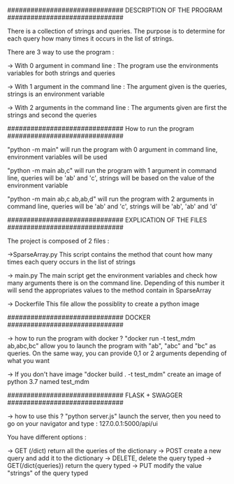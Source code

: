 ############################## DESCRIPTION OF THE PROGRAM ##############################

There is a collection of strings and queries.
The purpose is to determine for each query how many times it occurs in the list of strings.

There are 3 way to use the program :

-> With 0 argument in command line :
The program use the environments variables for both strings and queries

-> With 1 argument in the command line :
The argument given is the queries, strings is an environment variable

-> With 2 arguments in the command line :
The arguments given are first the strings and second the queries


############################## How to run the program ##############################

"python -m main" will run the program with 0 argument in command line, environment variables will be used

"python -m main ab,c" will run the program with 1 argument in command line, queries will be 'ab' and 'c', strings
will be based on the value of the environment variable

"python -m main ab,c ab,ab,d" will run the program with 2 arguments in command line, queries will be 'ab' and 'c',
strings will be 'ab', 'ab' and 'd'

############################## EXPLICATION OF THE FILES ##############################

The project is composed of 2 files :

->SparseArray.py
This script contains the method that count how many times each query occurs in the list of strings

-> main.py
The main script get the environment variables and check how many arguments there is on the command line.
Depending of this number it will send the appropriates values to the method contain in SparseArray

-> Dockerfile
This file allow the possiblity to create a python image

############################## DOCKER ##############################

-> how to run the program with docker ?
"docker run -t test_mdm ab,abc,bc" allow you to launch the program with "ab", "abc" and "bc" as queries.
On the same way, you can provide 0,1 or 2 arguments depending of what you want

-> If you don't have image
"docker build . -t test_mdm" create an image of python 3.7 named test_mdm

############################## FLASK + SWAGGER ##############################

-> how to use this ?
"python server.js" launch the server, then you need to go on your navigator and type : 127.0.0.1:5000/api/ui

You have different options :

-> GET (/dict) return all the queries of the dictionary
-> POST create a new query and add it to the dictionary
-> DELETE, delete the query typed
-> GET(/dict{queries}) return the query typed
-> PUT modify the value "strings" of the query typed